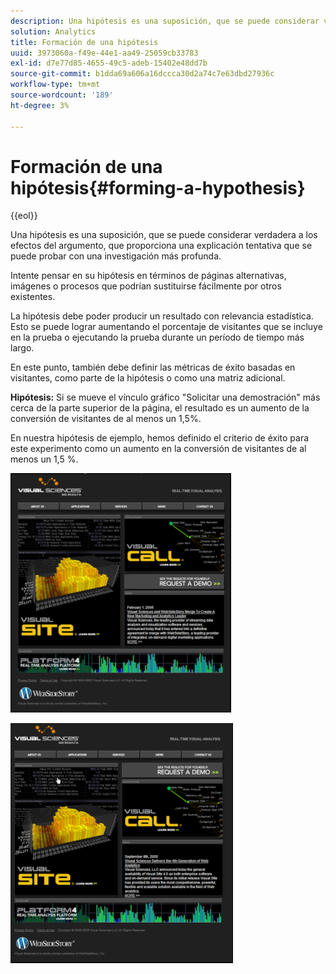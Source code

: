 ```yaml
---
description: Una hipótesis es una suposición, que se puede considerar verdadera a los efectos del argumento, que proporciona una explicación tentativa que se puede probar con una investigación más profunda.
solution: Analytics
title: Formación de una hipótesis
uuid: 3973060a-f49e-44e1-aa49-25059cb33783
exl-id: d7e77d85-4655-49c5-adeb-15402e48dd7b
source-git-commit: b1dda69a606a16dccca30d2a74c7e63dbd27936c
workflow-type: tm+mt
source-wordcount: '189'
ht-degree: 3%

---
```


# Formación de una hipótesis{#forming-a-hypothesis}

{{eol}}

Una hipótesis es una suposición, que se puede considerar verdadera a los efectos del argumento, que proporciona una explicación tentativa que se puede probar con una investigación más profunda.

Intente pensar en su hipótesis en términos de páginas alternativas, imágenes o procesos que podrían sustituirse fácilmente por otros existentes.

La hipótesis debe poder producir un resultado con relevancia estadística. Esto se puede lograr aumentando el porcentaje de visitantes que se incluye en la prueba o ejecutando la prueba durante un período de tiempo más largo.

En este punto, también debe definir las métricas de éxito basadas en visitantes, como parte de la hipótesis o como una matriz adicional.

**Hipótesis:** Si se mueve el vínculo gráfico &quot;Solicitar una demostración&quot; más cerca de la parte superior de la página, el resultado es un aumento de la conversión de visitantes de al menos un 1,5%.

En nuestra hipótesis de ejemplo, hemos definido el criterio de éxito para este experimento como un aumento en la conversión de visitantes de al menos un 1,5 %.

![](assets/ControlPage.png)

![](assets/TestPage.png)
